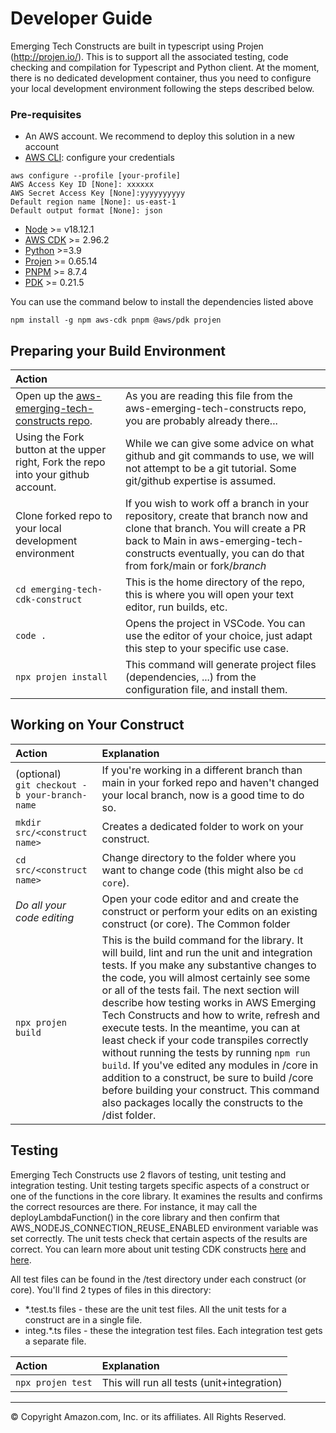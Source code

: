 # Developer Guide

Emerging Tech Constructs are built in typescript using Projen (http://projen.io/). This is to support all the associated testing, code checking and compilation for Typescript and Python client. At the moment, there is no dedicated development container, thus you need to configure your local development environment following the steps described below.

### Pre-requisites

- An AWS account. We recommend to deploy this solution in a new account
- [AWS CLI](https://aws.amazon.com/cli/): configure your credentials

```
aws configure --profile [your-profile] 
AWS Access Key ID [None]: xxxxxx
AWS Secret Access Key [None]:yyyyyyyyyy
Default region name [None]: us-east-1 
Default output format [None]: json
```

- [Node](https://nodejs.org/en) >= v18.12.1
- [AWS CDK](https://github.com/aws/aws-cdk/releases/tag/v2.96.2) >= 2.96.2
- [Python](https://www.python.org/downloads/) >=3.9
- [Projen](https://github.com/projen/projen) >= 0.65.14
- [PNPM](https://pnpm.io/installation) >= 8.7.4
- [PDK](https://aws.github.io/aws-pdk/getting_started/index.html) >= 0.21.5

You can use the command below to install the dependencies listed above
```
npm install -g npm aws-cdk pnpm @aws/pdk projen
```

## Preparing your Build Environment

| Action                                                                                                               |                                                                                                                                                                                                                                  |
| :--------------------------------------------------------------------------------------------------------------------- | :--------------------------------------------------------------------------------------------------------------------------------------------------------------------------------------------------------------------------------- |
| Open up the [aws-emerging-tech-constructs repo](https://github.com/aws-samples/emerging-tech-cdk-constructs). | As you are reading this file from the aws-emerging-tech-constructs repo, you are probably already there...                                                                                                                       |
| Using the Fork button at the upper right, Fork the repo into your github account.                                    | While we can give some advice on what github and git commands to use, we will not attempt to be a git tutorial. Some git/github expertise is assumed.                                                                            |
| Clone forked repo to your local development environment                                                              | If you wish to work off a branch in your repository, create that branch now and clone that branch. You will create a PR back to Main in aws-emerging-tech-constructs eventually, you can do that from fork/main or fork/*branch* |
| `cd emerging-tech-cdk-construct`                                                                        | This is the home directory of the repo, this is where you will open your text editor, run builds, etc.                                                                                                                           |
| `code .`                                                                                                             | Opens the project in VSCode. You can use the editor of your choice, just adapt this step to your specific use case.                                                                                                              |
| `npx projen install`                                                                                                         | This command will generate project files (dependencies, ...) from the configuration file, and install them.                                                                                                                      |


## Working on Your Construct


| Action                                            | Explanation                                                                                                                                                                                                                                                                                                                                                                                                                                                                                                                                                                                                                                                                       |
| :-------------------------------------------------- | :---------------------------------------------------------------------------------------------------------------------------------------------------------------------------------------------------------------------------------------------------------------------------------------------------------------------------------------------------------------------------------------------------------------------------------------------------------------------------------------------------------------------------------------------------------------------------------------------------------------------------------------------------------------------------------- |
| (optional)<br/>`git checkout -b your-branch-name` | If you're working in a different branch than main in your forked repo and haven't changed your local branch, now is a good time to do so.                                                                                                                                                                                                                                                                                                                                                                                                                                                                                                                                         |
| `mkdir src/<construct name> `                     | Creates a dedicated folder to work on your construct.                                                                                                                                                                                                                                                                                                                                                                                                                                                                                                                                                                                                                             |
| `cd src/<construct name>`                         | Change directory to the folder where you want to change code (this might also be `cd core`).                                                                                                                                                                                                                                                                                                                                                                                                                                                                                                                                                                                       |
| *Do all your code editing*                        | Open your code editor and and create the construct or perform your edits on an existing construct (or core). The Common folder                                                                                                                                                                                                                                                                                                                                                                                                                                                                                                                                                    |
| `npx projen build`                                | This is the build command for the library. It will build, lint and run the unit and integration tests. If you make any substantive changes to the code, you will almost certainly see some or all of the tests fail. The next section will describe how testing works in AWS Emerging Tech Constructs and how to write, refresh and execute tests. In the meantime, you can at least check if your code transpiles correctly without running the tests by running `npm run build`. If you've edited any modules in /core in addition to a construct, be sure to build /core before building your construct. This command also packages locally the constructs to the /dist folder. |

## Testing

Emerging Tech Constructs use 2 flavors of testing, unit testing and integration testing. Unit testing targets specific aspects of a construct or one of the functions in the core library. It examines the results and confirms the correct resources are there. For instance, it may call the deployLambdaFunction() in the core library and then confirm that AWS_NODEJS_CONNECTION_REUSE_ENABLED environment variable was set correctly. The unit tests check that certain aspects of the results are correct. You can learn more about unit testing CDK constructs [here](https://docs.aws.amazon.com/cdk/latest/guide/testing.html) and [here](https://aws.amazon.com/blogs/developer/testing-infrastructure-with-the-aws-cloud-development-kit-cdk/).

All test files can be found in the /test directory under each construct (or core). You'll find 2 types of files in this directory:

* \*.test.ts files - these are the unit test files. All the unit tests for a construct are in a single file.
* integ.\*.ts files - these the integration test files. Each integration test gets a separate file.


| Action            | Explanation                                |
| :------------------ | :------------------------------------------- |
| `npx projen test` | This will run all tests (unit+integration) |

---

&copy; Copyright Amazon.com, Inc. or its affiliates. All Rights Reserved.
